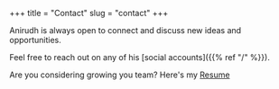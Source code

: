 +++
title = "Contact"
slug = "contact"
+++

Anirudh is always open to connect and discuss new ideas and opportunities.

Feel free to reach out on any of his [social accounts]({{% ref "/" %}}).

Are you considering growing you team? Here's my [Resume](/downloads/Resume.pdf)
